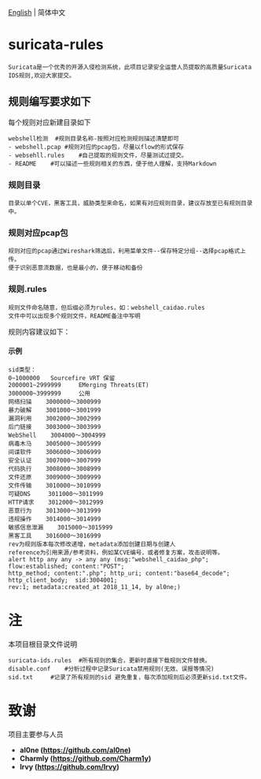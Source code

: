 [English](./README.md) | 简体中文
# suricata-rules
	Suricata是一个优秀的开源入侵检测系统，此项目记录安全运营人员提取的高质量Suricata IDS规则,欢迎大家提交。 

## 规则编写要求如下
每个规则对应新建目录如下

	webshell检测	#规则目录名称-按照对应检测规则描述清楚即可
	- webshell.pcap	#规则对应的pcap包，尽量以flow的形式保存
	- websehll.rules	#自己提取的规则文件，尽量测试过提交。
	- README	#可以描述一些规则相关的东西，便于他人理解，支持Markdown

### 规则目录
	目录以单个CVE，黑客工具，威胁类型来命名，如果有对应规则目录，建议存放至已有规则目录中。

### 规则对应pcap包
	规则对应的pcap通过Wireshark筛选后，利用菜单文件--保存特定分组--选择pcap格式上传。
	便于识别恶意流数据，也是最小的，便于移动和备份

### 规则.rules
	规则文件命名随意，但后缀必须为rules，如：webshell_caidao.rules
	文件中可以出现多个规则文件，README备注中写明
规则内容建议如下：
#### 示例
	sid类型：
	0~1000000   Sourcefire VRT 保留
	2000001~2999999     EMerging Threats(ET)
	3000000~3999999     公用
	网络扫描    3000000～3000999
	暴力破解    3001000～3001999
	漏洞利用    3002000～3002999
	后门链接    3003000～3003999
	WebShell    3004000～3004999
	病毒木马    3005000～3005999
	间谍软件    3006000～3006999
	安全认证    3007000～3007999
	代码执行    3008000～3008999
	文件还原    3009000～3009999
	文件传输    3010000～3010999
	可疑DNS     3011000～3011999
	HTTP请求    3012000～3012999
	恶意行为    3013000～3013999
	违规操作    3014000～3014999
	敏感信息泄漏    3015000～3015999
	黑客工具    3016000～3016999
	rev为规则版本每次修改递增，metadata添加创建日期与创建人
	reference为引用来源/参考资料，例如某CVE编号，或者修复方案，攻击说明等。
	alert http any any -> any any (msg:"webshell_caidao_php"; flow:established; content:"POST";
    http_method; content:".php"; http_uri; content:"base64_decode"; http_client_body;  sid:3004001; 
    rev:1; metadata:created_at 2018_11_14, by al0ne;)

# 注
本项目根目录文件说明

	suricata-ids.rules	#所有规则的集合，更新时直接下载规则文件替换。
	disable.conf	#分析过程中记录Suricata禁用规则(无效、误报等情况)
	sid.txt 	#记录了所有规则的sid 避免重复，每次添加规则后必须更新sid.txt文件。

# 致谢
项目主要参与人员
- **al0ne (https://github.com/al0ne)**
- **Charmly  (https://github.com/Charm1y)**
- **lrvy (https://github.com/lrvy)**
